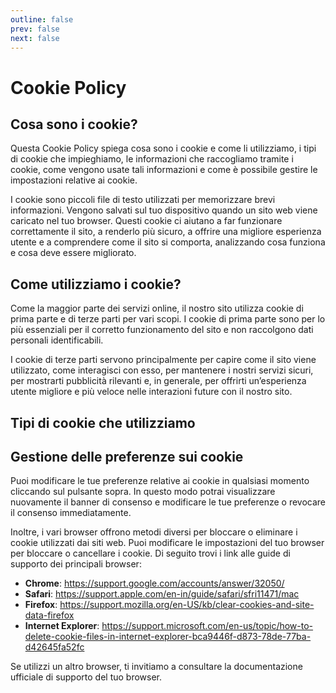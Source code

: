 ```yaml
---
outline: false
prev: false
next: false
---
```


<script setup>
    import VPButton from 'vitepress/dist/client/theme-default/components/VPButton.vue';
</script>

# Cookie Policy

## Cosa sono i cookie?

Questa Cookie Policy spiega cosa sono i cookie e come li utilizziamo, i tipi di cookie che impieghiamo, le informazioni che raccogliamo tramite i cookie, come vengono usate tali informazioni e come è possibile gestire le impostazioni relative ai cookie.

I cookie sono piccoli file di testo utilizzati per memorizzare brevi informazioni. Vengono salvati sul tuo dispositivo quando un sito web viene caricato nel tuo browser. Questi cookie ci aiutano a far funzionare correttamente il sito, a renderlo più sicuro, a offrire una migliore esperienza utente e a comprendere come il sito si comporta, analizzando cosa funziona e cosa deve essere migliorato.

## Come utilizziamo i cookie?

Come la maggior parte dei servizi online, il nostro sito utilizza cookie di prima parte e di terze parti per vari scopi. I cookie di prima parte sono per lo più essenziali per il corretto funzionamento del sito e non raccolgono dati personali identificabili.

I cookie di terze parti servono principalmente per capire come il sito viene utilizzato, come interagisci con esso, per mantenere i nostri servizi sicuri, per mostrarti pubblicità rilevanti e, in generale, per offrirti un’esperienza utente migliore e più veloce nelle interazioni future con il nostro sito.

## Tipi di cookie che utilizziamo

<div class="cky-audit-table-element"></div>

## Gestione delle preferenze sui cookie

<VPButton text="Impostazioni Cookie" theme="brand" class="cky-banner-element" />

Puoi modificare le tue preferenze relative ai cookie in qualsiasi momento cliccando sul pulsante sopra. In questo modo potrai visualizzare nuovamente il banner di consenso e modificare le tue preferenze o revocare il consenso immediatamente.

Inoltre, i vari browser offrono metodi diversi per bloccare o eliminare i cookie utilizzati dai siti web. Puoi modificare le impostazioni del tuo browser per bloccare o cancellare i cookie. Di seguito trovi i link alle guide di supporto dei principali browser:

- **Chrome**: https://support.google.com/accounts/answer/32050/
- **Safari**: https://support.apple.com/en-in/guide/safari/sfri11471/mac
- **Firefox**: https://support.mozilla.org/en-US/kb/clear-cookies-and-site-data-firefox
- **Internet Explorer**: https://support.microsoft.com/en-us/topic/how-to-delete-cookie-files-in-internet-explorer-bca9446f-d873-78de-77ba-d42645fa52fc

Se utilizzi un altro browser, ti invitiamo a consultare la documentazione ufficiale di supporto del tuo browser.
